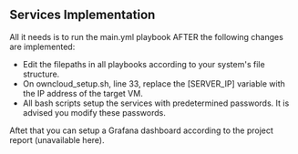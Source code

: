 <h2>Services Implementation</h2>

<p>All it needs is to run the main.yml playbook AFTER the following changes are implemented:
<ul>
  <li>Edit the filepaths in all playbooks according to your system's file structure.</li>
  <li>On owncloud_setup.sh, line 33, replace the [SERVER_IP] variable with the IP address of the target VM.</li>
  <li>All bash scripts setup the services with predetermined passwords. It is advised you modify these passwords.</li>
</ul></p>

<p>Aftet that you can setup a Grafana dashboard according to the project report (unavailable here).</p>

